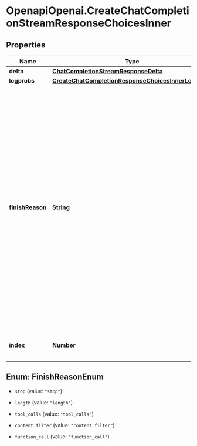 # OpenapiOpenai.CreateChatCompletionStreamResponseChoicesInner

## Properties

Name | Type | Description | Notes
------------ | ------------- | ------------- | -------------
**delta** | [**ChatCompletionStreamResponseDelta**](ChatCompletionStreamResponseDelta.md) |  | 
**logprobs** | [**CreateChatCompletionResponseChoicesInnerLogprobs**](CreateChatCompletionResponseChoicesInnerLogprobs.md) |  | [optional] 
**finishReason** | **String** | The reason the model stopped generating tokens. This will be &#x60;stop&#x60; if the model hit a natural stop point or a provided stop sequence, &#x60;length&#x60; if the maximum number of tokens specified in the request was reached, &#x60;content_filter&#x60; if content was omitted due to a flag from our content filters, &#x60;tool_calls&#x60; if the model called a tool, or &#x60;function_call&#x60; (deprecated) if the model called a function.  | 
**index** | **Number** | The index of the choice in the list of choices. | 



## Enum: FinishReasonEnum


* `stop` (value: `"stop"`)

* `length` (value: `"length"`)

* `tool_calls` (value: `"tool_calls"`)

* `content_filter` (value: `"content_filter"`)

* `function_call` (value: `"function_call"`)




